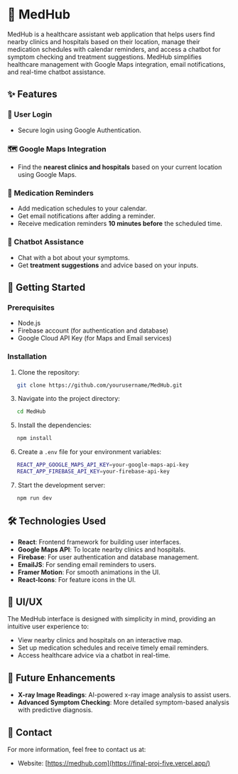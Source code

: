 # 🏥 MedHub

MedHub is a healthcare assistant web application that helps users find nearby clinics and hospitals based on their location, manage their medication schedules with calendar reminders, and access a chatbot for symptom checking and treatment suggestions. MedHub simplifies healthcare management with Google Maps integration, email notifications, and real-time chatbot assistance.

## ✨ Features

### 🔐 User Login
- Secure login using Google Authentication.
  
### 🗺️ Google Maps Integration
- Find the **nearest clinics and hospitals** based on your current location using Google Maps.
  
### 💊 Medication Reminders
- Add medication schedules to your calendar.
- Get email notifications after adding a reminder.
- Receive medication reminders **10 minutes before** the scheduled time.

### 🤖 Chatbot Assistance
- Chat with a bot about your symptoms.
- Get **treatment suggestions** and advice based on your inputs.

## 🚀 Getting Started

### Prerequisites

- Node.js
- Firebase account (for authentication and database)
- Google Cloud API Key (for Maps and Email services)

### Installation

1. Clone the repository:

```bash
   git clone https://github.com/yourusername/MedHub.git
```

3. Navigate into the project directory:
```bash
   cd MedHub
```

5. Install the dependencies:
```bash
   npm install
```

6. Create a `.env` file for your environment variables:

```bash
   REACT_APP_GOOGLE_MAPS_API_KEY=your-google-maps-api-key
   REACT_APP_FIREBASE_API_KEY=your-firebase-api-key
```

7. Start the development server:

```bash
   npm run dev
```

## 🛠️ Technologies Used

- **React**: Frontend framework for building user interfaces.
- **Google Maps API**: To locate nearby clinics and hospitals.
- **Firebase**: For user authentication and database management.
- **EmailJS**: For sending email reminders to users.
- **Framer Motion**: For smooth animations in the UI.
- **React-Icons**: For feature icons in the UI.

## 🎨 UI/UX

The MedHub interface is designed with simplicity in mind, providing an intuitive user experience to:

- View nearby clinics and hospitals on an interactive map.
- Set up medication schedules and receive timely email reminders.
- Access healthcare advice via a chatbot in real-time.

## 🌟 Future Enhancements

- **X-ray Image Readings**: AI-powered x-ray image analysis to assist users.
- **Advanced Symptom Checking**: More detailed symptom-based analysis with predictive diagnosis.

## 📧 Contact

For more information, feel free to contact us at:

- Website: [https://medhub.com](https://final-proj-five.vercel.app/)
